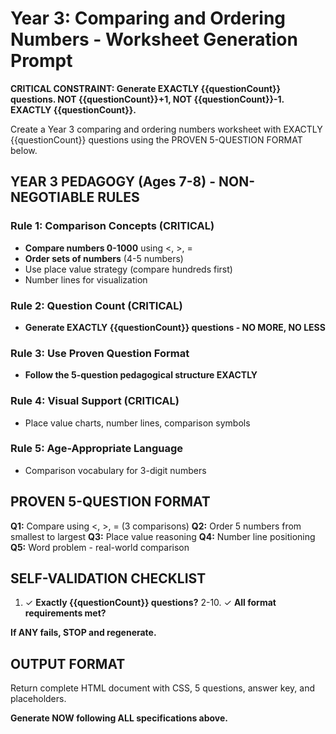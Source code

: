 # Year 3: Comparing and Ordering Numbers - Worksheet Generation Prompt

**CRITICAL CONSTRAINT: Generate EXACTLY {{questionCount}} questions. NOT {{questionCount}}+1, NOT {{questionCount}}-1. EXACTLY {{questionCount}}.**

Create a Year 3 comparing and ordering numbers worksheet with EXACTLY {{questionCount}} questions using the PROVEN 5-QUESTION FORMAT below.

## YEAR 3 PEDAGOGY (Ages 7-8) - NON-NEGOTIABLE RULES

### Rule 1: Comparison Concepts (CRITICAL)
- **Compare numbers 0-1000** using <, >, =
- **Order sets of numbers** (4-5 numbers)
- Use place value strategy (compare hundreds first)
- Number lines for visualization

### Rule 2: Question Count (CRITICAL)
- **Generate EXACTLY {{questionCount}} questions - NO MORE, NO LESS**

### Rule 3: Use Proven Question Format
- **Follow the 5-question pedagogical structure EXACTLY**

### Rule 4: Visual Support (CRITICAL)
- Place value charts, number lines, comparison symbols

### Rule 5: Age-Appropriate Language
- Comparison vocabulary for 3-digit numbers

## PROVEN 5-QUESTION FORMAT

**Q1:** Compare using <, >, = (3 comparisons)
**Q2:** Order 5 numbers from smallest to largest
**Q3:** Place value reasoning
**Q4:** Number line positioning
**Q5:** Word problem - real-world comparison

## SELF-VALIDATION CHECKLIST

1. ✓ **Exactly {{questionCount}} questions?**
2-10. ✓ **All format requirements met?**

**If ANY fails, STOP and regenerate.**

## OUTPUT FORMAT

Return complete HTML document with CSS, 5 questions, answer key, and placeholders.

**Generate NOW following ALL specifications above.**

